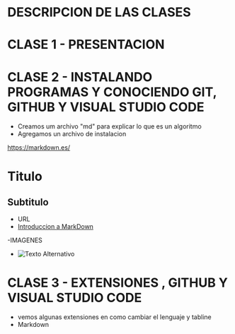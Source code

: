 # DESCRIPCION DE LAS CLASES


# CLASE 1 - PRESENTACION


# CLASE 2 - INSTALANDO PROGRAMAS Y CONOCIENDO GIT, GITHUB Y VISUAL STUDIO CODE 

- Creamos um archivo "md" para explicar lo que es un algoritmo
- Agregamos un archivo de instalacion

https://markdown.es/
# Titulo
## Subtitulo

- URL
 - [Introduccion a MarkDown]( https://markdown.es/)

-IMAGENES
 - ![Texto Alternativo](image.jpg)

# CLASE 3 - EXTENSIONES , GITHUB Y VISUAL STUDIO CODE
- vemos algunas extensiones en como cambiar el lenguaje y tabline
- Markdown
